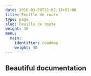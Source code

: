 ```yaml
---
date: 2016-03-08T21:07:13+01:00
title: Feuille de route
type: page
slug: Feuille de route
weight: 30
menu:
  main:
    identifier: roadmap
    weight: 30
---
```


## Beautiful documentation
